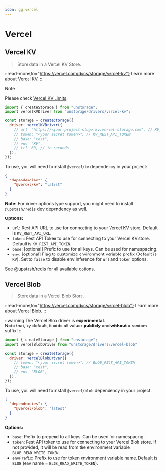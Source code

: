 ```yaml
---
icon: gg:vercel
---
```


# Vercel

## Vercel KV

> Store data in a Vercel KV Store.

::read-more{to="https://vercel.com/docs/storage/vercel-kv"}
Learn more about Vercel KV.
::

> [!NOTE]
> Please check [Vercel KV Limits](https://vercel.com/docs/storage/vercel-kv/limits).

```js
import { createStorage } from "unstorage";
import vercelKVDriver from "unstorage/drivers/vercel-kv";

const storage = createStorage({
  driver: vercelKVDriver({
    // url: "https://<your-project-slug>.kv.vercel-storage.com", // KV_REST_API_URL
    // token: "<your secret token>", // KV_REST_API_TOKEN
    // base: "test",
    // env: "KV",
    // ttl: 60, // in seconds
  }),
});
```

To use, you will need to install `@vercel/kv` dependency in your project:

```json
{
  "dependencies": {
    "@vercel/kv": "latest"
  }
}
```

**Note:** For driver options type support, you might need to install `@upstash/redis` dev dependency as well.

**Options:**

- `url`: Rest API URL to use for connecting to your Vercel KV store. Default is `KV_REST_API_URL`.
- `token`: Rest API Token to use for connecting to your Vercel KV store. Default is `KV_REST_API_TOKEN`.
- `base`: [optional] Prefix to use for all keys. Can be used for namespacing.
- `env`: [optional] Flag to customize environment variable prefix (Default is `KV`). Set to `false` to disable env inference for `url` and `token` options.

See [@upstash/redis](https://docs.upstash.com/redis/sdks/javascriptsdk/advanced) for all available options.

## Vercel Blob

> Store data in a Vercel Blob Store.

::read-more{to="https://vercel.com/docs/storage/vercel-blob"}
Learn more about Vercel Blob.
::

::warning
The Vercel Blob driver is **experimental**. <br>
Note that, by default, it adds all values **publicly** and **without** a random suffix!
::

```js
import { createStorage } from "unstorage";
import vercelBlobDriver from "unstorage/drivers/vercel-blob";

const storage = createStorage({
  driver: vercelBlobDriver({
    // token: "<your secret token>", // BLOB_REST_API_TOKEN
    // base: "test",
    // env: "BLOB",
  }),
});
```

To use, you will need to install `@vercel/blob` dependency in your project:

```json
{
  "dependencies": {
    "@vercel/blob": "latest"
  }
}
```

**Options:**

- `base`: Prefix to prepend to all keys. Can be used for namespacing.
- `token`: Rest API token to use for connecting to your Vercel Blob store. If not provided, it will be read from the environment variable `BLOB_READ_WRITE_TOKEN`.
- `envPrefix`: Prefix to use for token environment variable name. Default is `BLOB` (env name = `BLOB_READ_WRITE_TOKEN`).
